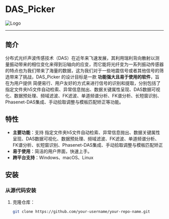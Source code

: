 # DAS_Picker

![Logo](logo.png) <!--https://github.com/FuTau/DAS_Picker/edit/main/icon/icon.png-->

---

## 简介
分布式光纤声波传感技术（DAS）在近年来飞速发展，其利用瑞利背向散射以测量振动带来的相位变化来得到沿轴向的应变，而它能将光纤变为一系列振动传感器的特点也为我们带来了海量的数据，这为我们对于一些地震信号或者其他信号的筛选带来了挑战，DAS_Picker 的设计目标是一款 **功能强大且易于使用的软件**，旨在为用户提供 简便易行、用户友好的方式来进行信号的识别和提取，分别包括了指定文件夹h5文件自动检索、异常信息抛出、数据关键属性呈现、DAS数据可视化、数据预处理、频域滤波、FK滤波、单道频谱分析、FK谱分析、长短窗识别、Phasenet-DAS集成、手动拾取调整与模板匹配矫正等功能。

## 特性
- **主要功能**：支持 指定文件夹h5文件自动检索、异常信息抛出、数据关键属性呈现、DAS数据可视化、数据预处理、频域滤波、FK滤波、单道频谱分析、FK谱分析、长短窗识别、Phasenet-DAS集成、手动拾取调整与模板匹配矫正
- **易于使用**：简洁的用户界面，快速上手。
- **跨平台支持**：Windows、macOS、Linux

## 安装
### 从源代码安装
1. 克隆仓库：
   ```bash
   git clone https://github.com/your-username/your-repo-name.git
